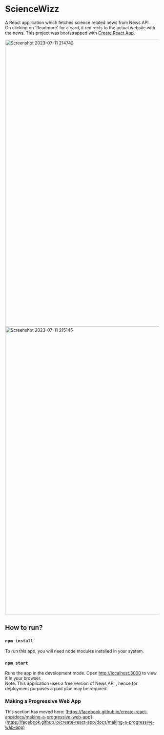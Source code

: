 # ScienceWizz

A React application which fetches science related news from News API.<br>
On clicking on 'Readmore' for a card, it redirects to the actual website with the news.
This project was bootstrapped with [Create React App](https://github.com/facebook/create-react-app).

<img width="942" alt="Screenshot 2023-07-11 214742" src="https://github.com/Selina-Varshney/ScienceWizz/assets/99686864/9d950691-b625-4b57-be27-836af97de3d5">

<img width="945" alt="Screenshot 2023-07-11 215145" src="https://github.com/Selina-Varshney/ScienceWizz/assets/99686864/635144b6-8374-4773-a18b-95588f4eca24">

## How to run?

### `npm install`
To run this app, you will need node modules installed in your system.

### `npm start`
Runs the app in the development mode.
Open [http://localhost:3000](http://localhost:3000) to view it in your browser.
<br>Note: This application uses a free version of News API , hence for deployment purposes a paid plan may be required.





### Making a Progressive Web App

This section has moved here: [https://facebook.github.io/create-react-app/docs/making-a-progressive-web-app](https://facebook.github.io/create-react-app/docs/making-a-progressive-web-app)


